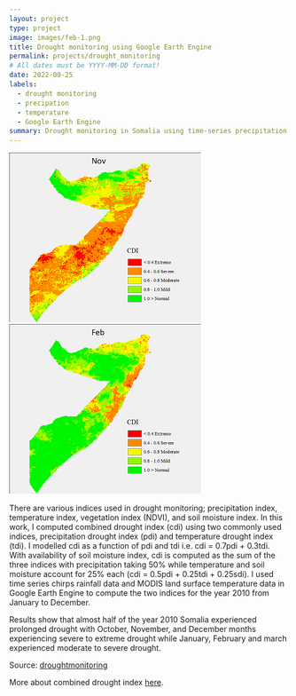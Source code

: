 ```yaml
---
layout: project
type: project
image: images/feb-1.png
title: Drought monitoring using Google Earth Engine
permalink: projects/drought_monitoring
# All dates must be YYYY-MM-DD format!
date: 2022-09-25
labels:
  - drought monitoring
  - precipation
  - temperature
  - Google Earth Engine
summary: Drought monitoring in Somalia using time-series precipitation and temperature data in Google Earth Engine
---
```


<div class="ui small rounded images">
  <img class="ui image" src="../images/nov-1.png">
  
  
  <img class="ui image" src="../images/feb-1.png">
</div>

There are various indices used in drought monitoring; precipitation index, temperature index, vegetation index (NDVI), and soil moisture index. In this work, I computed combined drought index  (cdi) using two commonly used indices, precipitation drought index (pdi) and temperature drought index (tdi). I modelled cdi as a function of pdi and tdi i.e. cdi = 0.7pdi + 0.3tdi. With availability of soil moisture index, cdi is computed as the sum of the three indices with precipitation taking 50% while temperature and soil moisture account for 25% each (cdi = 0.5pdi + 0.25tdi + 0.25sdi). I used time series chirps rainfall data and MODIS land surface temperature data in Google Earth Engine to compute the two indices for the year 2010 from January to December. 

Results show that almost half of the year 2010 Somalia experienced prolonged drought with October, November, and December months experiencing severe to extreme drought while January, February and march experienced moderate to severe drought. 


Source: <a href="https://github.com/japhethkimeu/droughtmonitoring"><i class="large github icon"></i>droughtmonitoring</a>

More about combined drought index [here](https://cdi.faoswalim.org/uploads/CDI-Manual.pdf).



